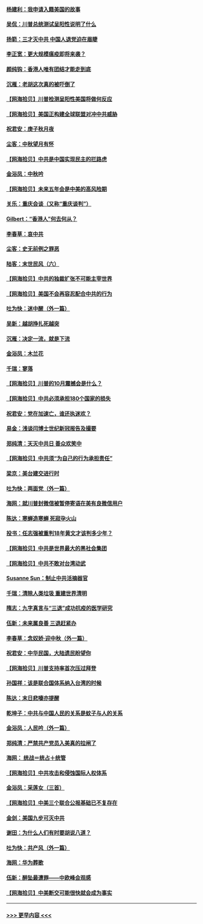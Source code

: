 #### [杨建利：我申请入籍美国的故事](../pages/nsc993/n12455635.md?t=10061751) 
#### [吴侃：川普总统测试呈阳性说明了什么](../pages/nsc993/n12451869.md?t=10061751) 
#### [扬箭：三才灭中共 中国人退党迫在眉睫](../pages/nsc993/n12451842.md?t=10061751) 
#### [李正宽：更大规模瘟疫即将来袭？](../pages/nsc993/n12451455.md?t=10061751) 
#### [颜纯钩：香港人唯有团结才能走到底](../pages/nsc993/n12450870.md?t=10061751) 
#### [沉雁：老胡这次真的被吓倒了](../pages/nsc993/n12449796.md?t=10061751) 
#### [【网海拾贝】川普检测呈阳性美国将做何反应](../pages/nsc993/n12449042.md?t=10061751) 
#### [【网海拾贝】美国正构建全球联盟对冲中共威胁](../pages/nsc993/n12446580.md?t=10061751) 
#### [祝君安：庚子秋月夜](../pages/nsc993/n12445870.md?t=10061751) 
#### [尘客：中秋望月有怀](../pages/nsc993/n12444632.md?t=10061751) 
#### [【网海拾贝】中共是中国实现民主的拦路虎](../pages/nsc993/n12443573.md?t=10061751) 
#### [金浴凤：中秋吟](../pages/nsc993/n12441773.md?t=10061751) 
#### [【网海拾贝】未来五年会是中美的高风险期](../pages/nsc993/n12440760.md?t=10061751) 
#### [关乐：重庆会谈（又称“重庆谈判”）](../pages/nsc993/n12437525.md?t=10061751) 
#### [Gilbert：“香港人”何去何从？](../pages/nsc993/n12435894.md?t=10061751) 
#### [李春草：哀中共](../pages/nsc993/n12435874.md?t=10061751) 
#### [尘客：史无前例之罪恶](../pages/nsc993/n12435762.md?t=10061751) 
#### [陆客：末世民风（六）](../pages/nsc993/n12435354.md?t=10061751) 
#### [【网海拾贝】中共的独裁扩张不可能主宰世界](../pages/nsc993/n12435151.md?t=10061751) 
#### [【网海拾贝】美国不会再容忍配合中共的行为](../pages/nsc993/n12433808.md?t=10061751) 
#### [吐为快：迷中醒（外一篇）](../pages/nsc993/n12433585.md?t=10061751) 
#### [吴新：越胡挣扎死越突](../pages/nsc993/n12433562.md?t=10061751) 
#### [沉雁：决定一流，就是下流](../pages/nsc993/n12432128.md?t=10061751) 
#### [金浴凤：木兰花](../pages/nsc993/n12432124.md?t=10061751) 
#### [千瑞：寥落](../pages/nsc993/n12432071.md?t=10061751) 
#### [【网海拾贝】川普的10月震撼会是什么？](../pages/nsc993/n12431624.md?t=10061751) 
#### [【网海拾贝】中共必须承担180个国家的损失](../pages/nsc993/n12428893.md?t=10061751) 
#### [祝君安：党在加速亡，谁还执迷欢？](../pages/nsc993/n12428652.md?t=10061751) 
#### [易金：浅谈闫博士世纪新冠报告及撮要](../pages/nsc993/n12426822.md?t=10061751) 
#### [郑纯清：天灭中共日 善众欢笑中](../pages/nsc993/n12426784.md?t=10061751) 
#### [【网海拾贝】中共须“为自己的行为承担责任”](../pages/nsc993/n12426067.md?t=10061751) 
#### [梁京：美台建交进行时](../pages/nsc993/n12424066.md?t=10061751) 
#### [吐为快：两面党（外一篇）](../pages/nsc993/n12424043.md?t=10061751) 
#### [海网：就川普封微信被暂停寄语在美有良微信用户](../pages/nsc993/n12424021.md?t=10061751) 
#### [陈达：寒蝉造寒蝉 死寂孕火山](../pages/nsc993/n12423958.md?t=10061751) 
#### [投书：任志强被重判18年黄文才该判多少年？](../pages/nsc993/n12423672.md?t=10061751) 
#### [【网海拾贝】中共是世界最大的黑社会集团](../pages/nsc993/n12423543.md?t=10061751) 
#### [【网海拾贝】中共不敢对台湾动武](../pages/nsc993/n12421418.md?t=10061751) 
#### [Susanne Sun：制止中共活摘器官](../pages/nsc993/n12419654.md?t=10061751) 
#### [千瑞：清除人类垃圾 重建世界清明](../pages/nsc993/n12419414.md?t=10061751) 
#### [隋志：九字真言与“三退”成功抗疫的医学研究](../pages/nsc993/n12419248.md?t=10061751) 
#### [伍新：未来属良善 三退赶紧办](../pages/nsc993/n12418496.md?t=10061751) 
#### [李春草：念奴娇·迎中秋（外一篇）](../pages/nsc993/n12418465.md?t=10061751) 
#### [祝君安：中华民国，大陆遗民盼望你](../pages/nsc993/n12418089.md?t=10061751) 
#### [【网海拾贝】川普支持率首次压过拜登](../pages/nsc993/n12418050.md?t=10061751) 
#### [孙国祥：该是联合国体系纳入台湾的时候](../pages/nsc993/n12417369.md?t=10061751) 
#### [陈达：末日悲嚎亦提醒](../pages/nsc993/n12416736.md?t=10061751) 
#### [乾坤子：中共与中国人民的关系是蚊子与人的关系](../pages/nsc993/n12416632.md?t=10061751) 
#### [金浴凤：人民吟（外一篇）](../pages/nsc993/n12416567.md?t=10061751) 
#### [郑纯清：严禁共产党员入美真的拉闸了](../pages/nsc993/n12416550.md?t=10061751) 
#### [海网： 统战＝统占＋统管](../pages/nsc993/n12416404.md?t=10061751) 
#### [【网海拾贝】中共攻击和侵蚀国际人权体系](../pages/nsc993/n12416250.md?t=10061751) 
#### [金浴凤：采莲女（三首）](../pages/nsc993/n12415517.md?t=10061751) 
#### [【网海拾贝】中美三个联合公报基础已不复存在](../pages/nsc993/n12415054.md?t=10061751) 
#### [金剑：美国九步可灭中共](../pages/nsc993/n12413183.md?t=10061751) 
#### [谢田：为什么人们有时要胡说八道？](../pages/nsc993/n12411861.md?t=10061751) 
#### [吐为快：共产风（外一篇）](../pages/nsc993/n12411761.md?t=10061751) 
#### [海网：华为葬歌](../pages/nsc993/n12410381.md?t=10061751) 
#### [伍新：醉坠最遭罪——中欧峰会观感](../pages/nsc993/n12410364.md?t=10061751) 
#### [【网海拾贝】中美断交可能很快就会成为事实](../pages/nsc993/n12409495.md?t=10061751) 

----
#### [ >>> 更早内容 <<< ](../indexes/nsc993-earlier.md)
